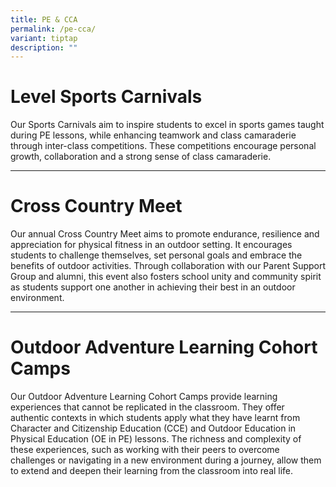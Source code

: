 ```yaml
---
title: PE & CCA
permalink: /pe-cca/
variant: tiptap
description: ""
---
```

<h1>Level Sports Carnivals</h1>
<p>Our Sports Carnivals aim to inspire students to excel in sports games
taught during PE lessons, while enhancing teamwork and class camaraderie
through inter-class competitions. These competitions encourage personal
growth, collaboration and a strong sense of class camaraderie.</p>
<p></p>
<hr>
<h1>Cross Country Meet</h1>
<p>Our annual Cross Country Meet aims to promote endurance, resilience and
appreciation for physical fitness in an outdoor setting. It encourages
students to challenge themselves, set personal goals and embrace the benefits
of outdoor activities. Through collaboration with our Parent Support Group
and alumni, this event also fosters school unity and community spirit as
students support one another in achieving their best in an outdoor environment.</p>
<p></p>
<hr>
<h1>Outdoor Adventure Learning Cohort Camps</h1>
<p>Our Outdoor Adventure Learning Cohort Camps provide learning experiences
that cannot be replicated in the classroom. They offer authentic contexts
in which students apply what they have learnt from Character and Citizenship
Education (CCE) and Outdoor Education in Physical Education (OE in PE)
lessons. The richness and complexity of these experiences, such as working
with their peers to overcome challenges or navigating in a new environment
during a journey, allow them to extend and deepen their learning from the
classroom into real life.</p>
<p></p>
<p></p>
<p></p>
<p></p>
<p></p>
<p></p>